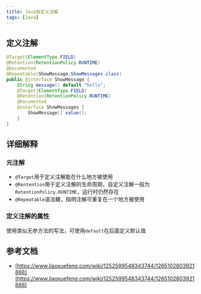 ```yaml
---
title: Java自定义注解
tags: [Java]
---
```


## 定义注解

```java
@Target(ElementType.FIELD)  
@Retention(RetentionPolicy.RUNTIME)  
@Documented  
@Repeatable(ShowMessage.ShowMessages.class)  
public @interface ShowMessage {  
    String message() default "hello";  
    @Target(ElementType.FIELD)  
    @Retention(RetentionPolicy.RUNTIME)  
    @Documented  
    @interface ShowMessages {  
        ShowMessage[] value();
    }  
}
```

## 详细解释

### 元注解

* `@Target`用于定义注解能在什么地方被使用
* `@Rentention`用于定义注解的生命周期，自定义注解一般为`RetentionPolicy.RUNTIME`，运行时仍然存在
* `@Repeatable`语法糖，指明注解可重复在一个地方被使用

### 定义注解的属性

使用类似无参方法的写法，可使用`default`在后面定义默认值

## 参考文档

* [https://www.liaoxuefeng.com/wiki/1252599548343744/1265102803921888](https://www.liaoxuefeng.com/wiki/1252599548343744/1265102803921888)